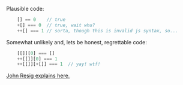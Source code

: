 Plausible code:

``` javascript
    [] == 0    // true
    +[] === 0  // true, wait whu?
    ++[] === 1 // sorta, though this is invalid js syntax, so...
```

Somewhat unlikely and, lets be honest, regrettable code:

``` javascript
    [[]][0] === []
    ++[[]][0] === 1
    ++[[]][+[]] === 1  // yay! wtf!
```

[John Resig explains here.](http://news.ycombinator.com/item?id=1154338)
